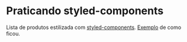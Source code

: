 # Praticando styled-components

Lista de produtos estilizada com [styled-components](https://www.styled-components.com/). [Exemplo](http://www.joaorigotti.com/labs/react-lista-de-produtos/) de como ficou.